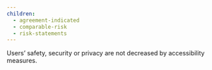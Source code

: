 ```yaml
---
children:
  - agreement-indicated
  - comparable-risk
  - risk-statements
---
```


Users’ safety, security or privacy are not decreased by accessibility measures.
